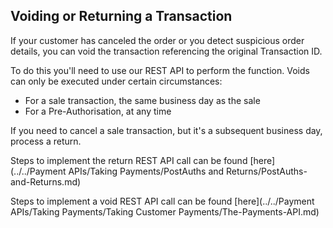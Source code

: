## Voiding or Returning a Transaction

If your customer has canceled the order or you detect suspicious order details, you can void the transaction referencing the original Transaction ID.

To do this you'll need to use our REST API to perform the function. Voids can only be executed under certain circumstances:

 - For a sale transaction, the same business day as the sale
 - For a Pre-Authorisation, at any time

If you need to cancel a sale transaction, but it's a subsequent business day, process a return.

Steps to implement the return REST API call can be found [here](../../Payment APIs/Taking Payments/PostAuths and Returns/PostAuths-and-Returns.md)

Steps to implement a void REST API call can be found [here](../../Payment APIs/Taking Payments/Taking Customer Payments/The-Payments-API.md)